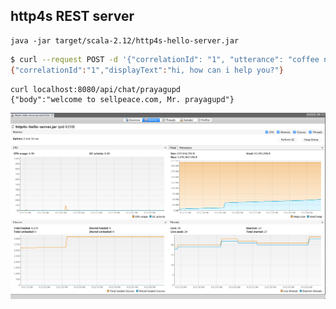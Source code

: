 http4s REST server
------------------

```
java -jar target/scala-2.12/http4s-hello-server.jar
```

```bash
$ curl --request POST -d '{"correlationId": "1", "utterance": "coffee near me"}' localhost:8080/api/chat
{"correlationId":"1","displayText":"hi, how can i help you?"}

```

```
curl localhost:8080/api/chat/prayagupd
{"body":"welcome to sellpeace.com, Mr. prayagupd"}
```

![](perf.png)